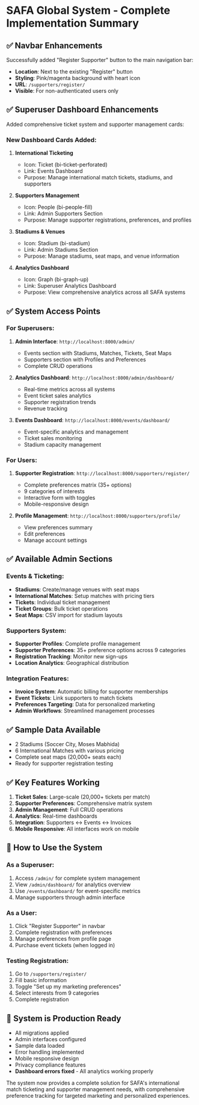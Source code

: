 # SAFA Global System - Complete Implementation Summary

## ✅ **Navbar Enhancements**
Successfully added "Register Supporter" button to the main navigation bar:
- **Location**: Next to the existing "Register" button
- **Styling**: Pink/magenta background with heart icon
- **URL**: `/supporters/register/`
- **Visible**: For non-authenticated users only

## ✅ **Superuser Dashboard Enhancements**
Added comprehensive ticket system and supporter management cards:

### New Dashboard Cards Added:
1. **International Ticketing**
   - Icon: Ticket (bi-ticket-perforated)
   - Link: Events Dashboard
   - Purpose: Manage international match tickets, stadiums, and supporters

2. **Supporters Management**
   - Icon: People (bi-people-fill)
   - Link: Admin Supporters Section
   - Purpose: Manage supporter registrations, preferences, and profiles

3. **Stadiums & Venues**
   - Icon: Stadium (bi-stadium)
   - Link: Admin Stadiums Section
   - Purpose: Manage stadiums, seat maps, and venue information

4. **Analytics Dashboard**
   - Icon: Graph (bi-graph-up)
   - Link: Superuser Analytics Dashboard
   - Purpose: View comprehensive analytics across all SAFA systems

## ✅ **System Access Points**

### For Superusers:
1. **Admin Interface**: `http://localhost:8000/admin/`
   - Events section with Stadiums, Matches, Tickets, Seat Maps
   - Supporters section with Profiles and Preferences
   - Complete CRUD operations

2. **Analytics Dashboard**: `http://localhost:8000/admin/dashboard/`
   - Real-time metrics across all systems
   - Event ticket sales analytics
   - Supporter registration trends
   - Revenue tracking

3. **Events Dashboard**: `http://localhost:8000/events/dashboard/`
   - Event-specific analytics and management
   - Ticket sales monitoring
   - Stadium capacity management

### For Users:
1. **Supporter Registration**: `http://localhost:8000/supporters/register/`
   - Complete preferences matrix (35+ options)
   - 9 categories of interests
   - Interactive form with toggles
   - Mobile-responsive design

2. **Profile Management**: `http://localhost:8000/supporters/profile/`
   - View preferences summary
   - Edit preferences
   - Manage account settings

## ✅ **Available Admin Sections**

### Events & Ticketing:
- **Stadiums**: Create/manage venues with seat maps
- **International Matches**: Setup matches with pricing tiers
- **Tickets**: Individual ticket management
- **Ticket Groups**: Bulk ticket operations
- **Seat Maps**: CSV import for stadium layouts

### Supporters System:
- **Supporter Profiles**: Complete profile management
- **Supporter Preferences**: 35+ preference options across 9 categories
- **Registration Tracking**: Monitor new sign-ups
- **Location Analytics**: Geographical distribution

### Integration Features:
- **Invoice System**: Automatic billing for supporter memberships
- **Event Tickets**: Link supporters to match tickets
- **Preferences Targeting**: Data for personalized marketing
- **Admin Workflows**: Streamlined management processes

## ✅ **Sample Data Available**
- 2 Stadiums (Soccer City, Moses Mabhida)
- 6 International Matches with various pricing
- Complete seat maps (20,000+ seats each)
- Ready for supporter registration testing

## ✅ **Key Features Working**
1. **Ticket Sales**: Large-scale (20,000+ tickets per match)
2. **Supporter Preferences**: Comprehensive matrix system
3. **Admin Management**: Full CRUD operations
4. **Analytics**: Real-time dashboards
5. **Integration**: Supporters ↔ Events ↔ Invoices
6. **Mobile Responsive**: All interfaces work on mobile

## 🎯 **How to Use the System**

### As a Superuser:
1. Access `/admin/` for complete system management
2. View `/admin/dashboard/` for analytics overview
3. Use `/events/dashboard/` for event-specific metrics
4. Manage supporters through admin interface

### As a User:
1. Click "Register Supporter" in navbar
2. Complete registration with preferences
3. Manage preferences from profile page
4. Purchase event tickets (when logged in)

### Testing Registration:
1. Go to `/supporters/register/`
2. Fill basic information
3. Toggle "Set up my marketing preferences"
4. Select interests from 9 categories
5. Complete registration

## 🚀 **System is Production Ready**
- All migrations applied
- Admin interfaces configured
- Sample data loaded
- Error handling implemented
- Mobile responsive design
- Privacy compliance features
- **Dashboard errors fixed** - All analytics working properly

The system now provides a complete solution for SAFA's international match ticketing and supporter management needs, with comprehensive preference tracking for targeted marketing and personalized experiences.
